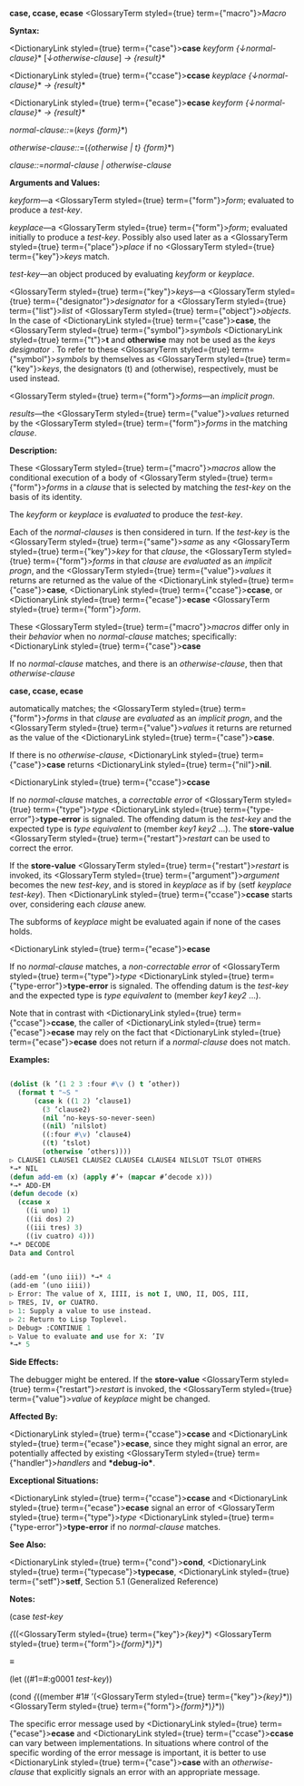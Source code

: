 **case, ccase, ecase** <GlossaryTerm styled={true} term={"macro"}><i>Macro</i></GlossaryTerm> 



**Syntax:** 



<DictionaryLink styled={true} term={"case"}><b>case</b></DictionaryLink> *keyform \{↓normal-clause\}*\* [*↓otherwise-clause*] *→ \{result\}*\* 



<DictionaryLink styled={true} term={"ccase"}><b>ccase</b></DictionaryLink> *keyplace \{↓normal-clause\}*\* *→ \{result\}*\* 



<DictionaryLink styled={true} term={"ecase"}><b>ecase</b></DictionaryLink> *keyform \{↓normal-clause\}*\* *→ \{result\}*\* 



*normal-clause::*=(*keys \{form\}*\*) 



*otherwise-clause::*=(*\{otherwise | t\} \{form\}*\*) 



*clause::*=*normal-clause | otherwise-clause* 



**Arguments and Values:** 



*keyform*—a <GlossaryTerm styled={true} term={"form"}><i>form</i></GlossaryTerm>; evaluated to produce a *test-key*. 



*keyplace*—a <GlossaryTerm styled={true} term={"form"}><i>form</i></GlossaryTerm>; evaluated initially to produce a *test-key*. Possibly also used later as a <GlossaryTerm styled={true} term={"place"}><i>place</i></GlossaryTerm> if no <GlossaryTerm styled={true} term={"key"}><i>keys</i></GlossaryTerm> match. 



*test-key*—an object produced by evaluating *keyform* or *keyplace*. 



<GlossaryTerm styled={true} term={"key"}><i>keys</i></GlossaryTerm>—a <GlossaryTerm styled={true} term={"designator"}><i>designator</i></GlossaryTerm> for a <GlossaryTerm styled={true} term={"list"}><i>list</i></GlossaryTerm> of <GlossaryTerm styled={true} term={"object"}><i>objects</i></GlossaryTerm>. In the case of <DictionaryLink styled={true} term={"case"}><b>case</b></DictionaryLink>, the <GlossaryTerm styled={true} term={"symbol"}><i>symbols</i></GlossaryTerm> <DictionaryLink styled={true} term={"t"}><b>t</b></DictionaryLink> and **otherwise** may not be used as the *keys designator* . To refer to these <GlossaryTerm styled={true} term={"symbol"}><i>symbols</i></GlossaryTerm> by themselves as <GlossaryTerm styled={true} term={"key"}><i>keys</i></GlossaryTerm>, the designators (t) and (otherwise), respectively, must be used instead. 



<GlossaryTerm styled={true} term={"form"}><i>forms</i></GlossaryTerm>—an *implicit progn*. 



*results*—the <GlossaryTerm styled={true} term={"value"}><i>values</i></GlossaryTerm> returned by the <GlossaryTerm styled={true} term={"form"}><i>forms</i></GlossaryTerm> in the matching *clause*. 



**Description:** 



These <GlossaryTerm styled={true} term={"macro"}><i>macros</i></GlossaryTerm> allow the conditional execution of a body of <GlossaryTerm styled={true} term={"form"}><i>forms</i></GlossaryTerm> in a *clause* that is selected by matching the *test-key* on the basis of its identity. 



The *keyform* or *keyplace* is *evaluated* to produce the *test-key*. 



Each of the *normal-clauses* is then considered in turn. If the *test-key* is the <GlossaryTerm styled={true} term={"same"}><i>same</i></GlossaryTerm> as any <GlossaryTerm styled={true} term={"key"}><i>key</i></GlossaryTerm> for that *clause*, the <GlossaryTerm styled={true} term={"form"}><i>forms</i></GlossaryTerm> in that *clause* are *evaluated* as an *implicit progn*, and the <GlossaryTerm styled={true} term={"value"}><i>values</i></GlossaryTerm> it returns are returned as the value of the <DictionaryLink styled={true} term={"case"}><b>case</b></DictionaryLink>, <DictionaryLink styled={true} term={"ccase"}><b>ccase</b></DictionaryLink>, or <DictionaryLink styled={true} term={"ecase"}><b>ecase</b></DictionaryLink> <GlossaryTerm styled={true} term={"form"}><i>form</i></GlossaryTerm>. 



These <GlossaryTerm styled={true} term={"macro"}><i>macros</i></GlossaryTerm> differ only in their *behavior* when no *normal-clause* matches; specifically: <DictionaryLink styled={true} term={"case"}><b>case</b></DictionaryLink> 



If no *normal-clause* matches, and there is an *otherwise-clause*, then that *otherwise-clause* 











**case, ccase, ecase** 



automatically matches; the <GlossaryTerm styled={true} term={"form"}><i>forms</i></GlossaryTerm> in that *clause* are *evaluated* as an *implicit progn*, and the <GlossaryTerm styled={true} term={"value"}><i>values</i></GlossaryTerm> it returns are returned as the value of the <DictionaryLink styled={true} term={"case"}><b>case</b></DictionaryLink>. 



If there is no *otherwise-clause*, <DictionaryLink styled={true} term={"case"}><b>case</b></DictionaryLink> returns <DictionaryLink styled={true} term={"nil"}><b>nil</b></DictionaryLink>. 



<DictionaryLink styled={true} term={"ccase"}><b>ccase</b></DictionaryLink> 



If no *normal-clause* matches, a *correctable error* of <GlossaryTerm styled={true} term={"type"}><i>type</i></GlossaryTerm> <DictionaryLink styled={true} term={"type-error"}><b>type-error</b></DictionaryLink> is signaled. The offending datum is the *test-key* and the expected type is *type equivalent* to (member *key1 key2* ...). The **store-value** <GlossaryTerm styled={true} term={"restart"}><i>restart</i></GlossaryTerm> can be used to correct the error. 



If the **store-value** <GlossaryTerm styled={true} term={"restart"}><i>restart</i></GlossaryTerm> is invoked, its <GlossaryTerm styled={true} term={"argument"}><i>argument</i></GlossaryTerm> becomes the new *test-key*, and is stored in *keyplace* as if by (setf *keyplace test-key*). Then <DictionaryLink styled={true} term={"ccase"}><b>ccase</b></DictionaryLink> starts over, considering each *clause* anew. 



The subforms of *keyplace* might be evaluated again if none of the cases holds. 



<DictionaryLink styled={true} term={"ecase"}><b>ecase</b></DictionaryLink> 



If no *normal-clause* matches, a *non-correctable error* of <GlossaryTerm styled={true} term={"type"}><i>type</i></GlossaryTerm> <DictionaryLink styled={true} term={"type-error"}><b>type-error</b></DictionaryLink> is signaled. The offending datum is the *test-key* and the expected type is *type equivalent* to (member *key1 key2* ...). 



Note that in contrast with <DictionaryLink styled={true} term={"ccase"}><b>ccase</b></DictionaryLink>, the caller of <DictionaryLink styled={true} term={"ecase"}><b>ecase</b></DictionaryLink> may rely on the fact that <DictionaryLink styled={true} term={"ecase"}><b>ecase</b></DictionaryLink> does not return if a *normal-clause* does not match. 



**Examples:**
```lisp

(dolist (k ’(1 2 3 :four #\v () t ’other)) 
  (format t "~S " 
	  (case k ((1 2) ’clause1) 
		(3 ’clause2) 
		(nil ’no-keys-so-never-seen) 
		((nil) ’nilslot) 
		((:four #\v) ’clause4) 
		((t) ’tslot) 
		(otherwise ’others)))) 
▷ CLAUSE1 CLAUSE1 CLAUSE2 CLAUSE4 CLAUSE4 NILSLOT TSLOT OTHERS 
*→* NIL 
(defun add-em (x) (apply #’+ (mapcar #’decode x))) 
*→* ADD-EM 
(defun decode (x) 
  (ccase x 
    ((i uno) 1) 
    ((ii dos) 2) 
    ((iii tres) 3) 
    ((iv cuatro) 4))) 
*→* DECODE 
Data and Control 


(add-em ’(uno iii)) *→* 4 
(add-em ’(uno iiii)) 
▷ Error: The value of X, IIII, is not I, UNO, II, DOS, III, 
▷ TRES, IV, or CUATRO. 
▷ 1: Supply a value to use instead. 
▷ 2: Return to Lisp Toplevel. 
▷ Debug> :CONTINUE 1 
▷ Value to evaluate and use for X: ’IV 
*→* 5 

```
**Side Effects:** 



The debugger might be entered. If the **store-value** <GlossaryTerm styled={true} term={"restart"}><i>restart</i></GlossaryTerm> is invoked, the <GlossaryTerm styled={true} term={"value"}><i>value</i></GlossaryTerm> of *keyplace* might be changed. 



**Affected By:** 



<DictionaryLink styled={true} term={"ccase"}><b>ccase</b></DictionaryLink> and <DictionaryLink styled={true} term={"ecase"}><b>ecase</b></DictionaryLink>, since they might signal an error, are potentially affected by existing <GlossaryTerm styled={true} term={"handler"}><i>handlers</i></GlossaryTerm> and **\*debug-io\***. 



**Exceptional Situations:** 



<DictionaryLink styled={true} term={"ccase"}><b>ccase</b></DictionaryLink> and <DictionaryLink styled={true} term={"ecase"}><b>ecase</b></DictionaryLink> signal an error of <GlossaryTerm styled={true} term={"type"}><i>type</i></GlossaryTerm> <DictionaryLink styled={true} term={"type-error"}><b>type-error</b></DictionaryLink> if no *normal-clause* matches. 



**See Also:** 



<DictionaryLink styled={true} term={"cond"}><b>cond</b></DictionaryLink>, <DictionaryLink styled={true} term={"typecase"}><b>typecase</b></DictionaryLink>, <DictionaryLink styled={true} term={"setf"}><b>setf</b></DictionaryLink>, Section 5.1 (Generalized Reference) 



**Notes:** 



(case *test-key* 



*\{*((<GlossaryTerm styled={true} term={"key"}><i>\{key\}</i></GlossaryTerm>\*) <GlossaryTerm styled={true} term={"form"}><i>\{form\}</i></GlossaryTerm>\*)*\}*\*) 



*≡* 



(let ((#1=#:g0001 *test-key*)) 



(cond *\{*((member #1# ’(<GlossaryTerm styled={true} term={"key"}><i>\{key\}</i></GlossaryTerm>\*)) <GlossaryTerm styled={true} term={"form"}><i>\{form\}</i></GlossaryTerm>\*)*\}*\*)) 



The specific error message used by <DictionaryLink styled={true} term={"ecase"}><b>ecase</b></DictionaryLink> and <DictionaryLink styled={true} term={"ccase"}><b>ccase</b></DictionaryLink> can vary between implementations. In situations where control of the specific wording of the error message is important, it is better to use <DictionaryLink styled={true} term={"case"}><b>case</b></DictionaryLink> with an *otherwise-clause* that explicitly signals an error with an appropriate message. 



